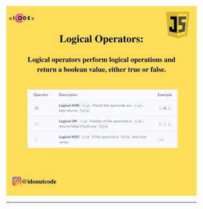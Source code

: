 ![console notes!](/01-JS-Basic/00-JS-Tutorial/08-Operator/04-logical-oper/notes/0.jpg "console notes")

---

